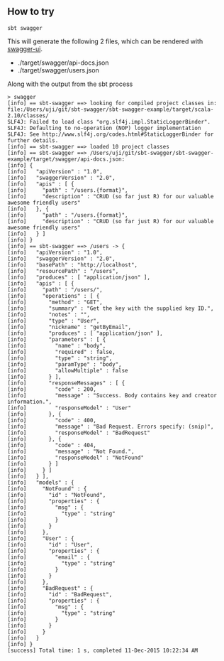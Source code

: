 ## How to try

```
sbt swagger
```

This will generate the following 2 files, which can be rendered with [swagger-ui](http://swagger.io/swagger-ui/).


* ./target/swagger/api-docs.json
* ./target/swagger/users.json

Along with the output from the sbt process

    > swagger
    [info] == sbt-swagger ==> looking for compiled project classes in: file:/Users/uji/git/sbt-swagger/sbt-swagger-example/target/scala-2.10/classes/
    SLF4J: Failed to load class "org.slf4j.impl.StaticLoggerBinder".
    SLF4J: Defaulting to no-operation (NOP) logger implementation
    SLF4J: See http://www.slf4j.org/codes.html#StaticLoggerBinder for further details.
    [info] == sbt-swagger ==> loaded 10 project classes
    [info] == sbt-swagger ==> /Users/uji/git/sbt-swagger/sbt-swagger-example/target/swagger/api-docs.json:
    [info] {
    [info]   "apiVersion" : "1.0",
    [info]   "swaggerVersion" : "2.0",
    [info]   "apis" : [ {
    [info]     "path" : "/users.{format}",
    [info]     "description" : "CRUD (so far just R) for our valuable awesome friendly users"
    [info]   }, {
    [info]     "path" : "/users.{format}",
    [info]     "description" : "CRUD (so far just R) for our valuable awesome friendly users"
    [info]   } ]
    [info] }
    [info] == sbt-swagger ==> /users -> {
    [info]   "apiVersion" : "1.0",
    [info]   "swaggerVersion" : "2.0",
    [info]   "basePath" : "http://localhost",
    [info]   "resourcePath" : "/users",
    [info]   "produces" : [ "application/json" ],
    [info]   "apis" : [ {
    [info]     "path" : "/users/",
    [info]     "operations" : [ {
    [info]       "method" : "GET",
    [info]       "summary" : "Get the key with the supplied key ID.",
    [info]       "notes" : "",
    [info]       "type" : "User",
    [info]       "nickname" : "getByEmail",
    [info]       "produces" : [ "application/json" ],
    [info]       "parameters" : [ {
    [info]         "name" : "body",
    [info]         "required" : false,
    [info]         "type" : "string",
    [info]         "paramType" : "body",
    [info]         "allowMultiple" : false
    [info]       } ],
    [info]       "responseMessages" : [ {
    [info]         "code" : 200,
    [info]         "message" : "Success. Body contains key and creator information.",
    [info]         "responseModel" : "User"
    [info]       }, {
    [info]         "code" : 400,
    [info]         "message" : "Bad Request. Errors specify: (snip)",
    [info]         "responseModel" : "BadRequest"
    [info]       }, {
    [info]         "code" : 404,
    [info]         "message" : "Not Found.",
    [info]         "responseModel" : "NotFound"
    [info]       } ]
    [info]     } ]
    [info]   } ],
    [info]   "models" : {
    [info]     "NotFound" : {
    [info]       "id" : "NotFound",
    [info]       "properties" : {
    [info]         "msg" : {
    [info]           "type" : "string"
    [info]         }
    [info]       }
    [info]     },
    [info]     "User" : {
    [info]       "id" : "User",
    [info]       "properties" : {
    [info]         "email" : {
    [info]           "type" : "string"
    [info]         }
    [info]       }
    [info]     },
    [info]     "BadRequest" : {
    [info]       "id" : "BadRequest",
    [info]       "properties" : {
    [info]         "msg" : {
    [info]           "type" : "string"
    [info]         }
    [info]       }
    [info]     }
    [info]   }
    [info] }
    [success] Total time: 1 s, completed 11-Dec-2015 10:22:34 AM
